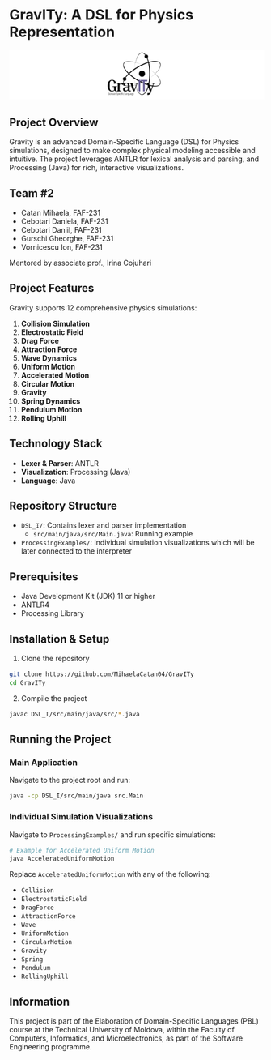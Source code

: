 # GravITy: A DSL for Physics Representation

![Gravity Project Logo](logo.png)

## Project Overview

Gravity is an advanced Domain-Specific Language (DSL) for Physics simulations, designed to make complex physical modeling accessible and intuitive. The project leverages ANTLR for lexical analysis and parsing, and Processing (Java) for rich, interactive visualizations.

## Team #2

- Catan Mihaela, FAF-231
- Cebotari Daniela, FAF-231
- Cebotari Daniil, FAF-231
- Gurschi Gheorghe, FAF-231
- Vornicescu Ion, FAF-231

Mentored by associate prof., Irina Cojuhari

## Project Features

Gravity supports 12 comprehensive physics simulations:

1. **Collision Simulation**
2. **Electrostatic Field**
3. **Drag Force**
4. **Attraction Force**
5. **Wave Dynamics**
6. **Uniform Motion**
7. **Accelerated Motion**
8. **Circular Motion**
9. **Gravity**
10. **Spring Dynamics**
11. **Pendulum Motion**
12. **Rolling Uphill**

## Technology Stack

- **Lexer & Parser**: ANTLR
- **Visualization**: Processing (Java)
- **Language**: Java

## Repository Structure

- `DSL_I/`: Contains lexer and parser implementation
  - `src/main/java/src/Main.java`: Running example
- `ProcessingExamples/`: Individual simulation visualizations which will be later connected to the interpreter

## Prerequisites

- Java Development Kit (JDK) 11 or higher
- ANTLR4
- Processing Library

## Installation & Setup

1. Clone the repository
```bash
git clone https://github.com/MihaelaCatan04/GravITy
cd GravITy
```

2. Compile the project
```bash
javac DSL_I/src/main/java/src/*.java
```

## Running the Project

### Main Application
Navigate to the project root and run:
```bash
java -cp DSL_I/src/main/java src.Main
```

### Individual Simulation Visualizations
Navigate to `ProcessingExamples/` and run specific simulations:

```bash
# Example for Accelerated Uniform Motion
java AcceleratedUniformMotion
```

Replace `AcceleratedUniformMotion` with any of the following:
- `Collision`
- `ElectrostaticField`
- `DragForce`
- `AttractionForce`
- `Wave`
- `UniformMotion`
- `CircularMotion`
- `Gravity`
- `Spring`
- `Pendulum`
- `RollingUphill`

## Information

This project is part of the Elaboration of Domain-Specific Languages (PBL) course at the Technical University of Moldova, within the Faculty of Computers, Informatics, and Microelectronics, as part of the Software Engineering programme.
